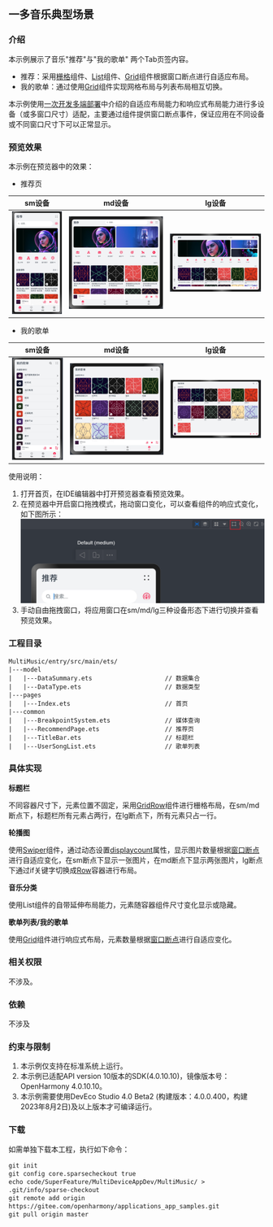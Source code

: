 ## 一多音乐典型场景

### 介绍

本示例展示了音乐"推荐"与"我的歌单" 两个Tab页签内容。

* 推荐：采用[栅格](https://gitee.com/openharmony/docs/blob/master/zh-cn/application-dev/reference/apis-arkui/arkui-ts/ts-container-gridrow.md)组件、[List](https://gitee.com/openharmony/docs/blob/master/zh-cn/application-dev/reference/apis-arkui/arkui-ts/ts-container-list.md)组件、[Grid](https://gitee.com/openharmony/docs/blob/master/zh-cn/application-dev/reference/apis-arkui/arkui-ts/ts-container-grid.md)组件根据窗口断点进行自适应布局。
* 我的歌单：通过使用[Grid](https://gitee.com/openharmony/docs/blob/master/zh-cn/application-dev/reference/apis-arkui/arkui-ts/ts-container-grid.md)组件实现网格布局与列表布局相互切换。

本示例使用[一次开发多端部署](https://gitee.com/openharmony/docs/tree/master/zh-cn/application-dev/key-features/multi-device-app-dev)中介绍的自适应布局能力和响应式布局能力进行多设备（或多窗口尺寸）适配，主要通过组件提供窗口断点事件，保证应用在不同设备或不同窗口尺寸下可以正常显示。

### 预览效果

本示例在预览器中的效果：	

* 推荐页

| sm设备                              | md设备                              | lg设备                              |
| ----------------------------------- | ----------------------------------- | ----------------------------------- |
| ![](screenshots/Devices/image1.png) | ![](screenshots/Devices/image2.png) | ![](screenshots/Devices/image3.png) |

* 我的歌单

| sm设备                              | md设备                              | lg设备                              |
| ----------------------------------- | ----------------------------------- | ----------------------------------- |
| ![](screenshots/Devices/image6.png) | ![](screenshots/Devices/image5.png) | ![](screenshots/Devices/image7.png) |

使用说明：

1. 打开首页，在IDE编辑器中打开预览器查看预览效果。
2. 在预览器中开启窗口拖拽模式，拖动窗口变化，可以查看组件的响应式变化，如下图所示：
![](screenshots/Devices/image11.png)
3. 手动自由拖拽窗口，将应用窗口在sm/md/lg三种设备形态下进行切换并查看预览效果。

### 工程目录

```
MultiMusic/entry/src/main/ets/
|---model
|   |---DataSummary.ets                    // 数据集合
|   |---DataType.ets                       // 数据类型
|---pages                                  
|   |---Index.ets                          // 首页
|---common                                    
|   |---BreakpointSystem.ets               // 媒体查询
|   |---RecommendPage.ets                  // 推荐页
|   |---TitleBar.ets                 	   // 标题栏
|   |---UserSongList.ets                   // 歌单列表                              
```

### 具体实现

**标题栏**

不同容器尺寸下，元素位置不固定，采用[GridRow](https://gitee.com/openharmony/docs/blob/master/zh-cn/application-dev/reference/apis-arkui/arkui-ts/ts-container-gridrow.md)组件进行栅格布局，在sm/md断点下，标题栏所有元素占两行，在lg断点下，所有元素只占一行。

**轮播图**

使用[Swiper](https://gitee.com/openharmony/docs/blob/master/zh-cn/application-dev/reference/apis-arkui/arkui-ts/ts-container-swiper.md)组件，通过动态设置[displaycount](https://gitee.com/openharmony/docs/blob/master/zh-cn/application-dev/reference/apis-arkui/arkui-ts/ts-container-swiper.md#%E5%B1%9E%E6%80%A7)属性，显示图片数量根据[窗口断点](https://gitee.com/openharmony/docs/blob/master/zh-cn/application-dev/reference/apis-arkui/arkui-ts/ts-container-gridrow.md#gridrowdirection%E6%9E%9A%E4%B8%BE%E7%B1%BB%E5%9E%8B)进行自适应变化，在sm断点下显示一张图片，在md断点下显示两张图片，lg断点下通过if关键字切换成[Row](https://gitee.com/openharmony/docs/blob/master/zh-cn/application-dev/reference/apis-arkui/arkui-ts/ts-container-row.md)容器进行布局。

**音乐分类**

使用List组件的自带延伸布局能力，元素随容器组件尺寸变化显示或隐藏。

**歌单列表/我的歌单**

使用[Grid](https://gitee.com/openharmony/docs/blob/master/zh-cn/application-dev/reference/apis-arkui/arkui-ts/ts-container-grid.md)组件进行响应式布局，元素数量根据[窗口断点](https://gitee.com/openharmony/docs/blob/master/zh-cn/application-dev/reference/apis-arkui/arkui-ts/ts-container-grid.md#gridrowdirection%E6%9E%9A%E4%B8%BE%E7%B1%BB%E5%9E%8B)进行自适应变化。

### 相关权限

不涉及。

### 依赖

不涉及

### 约束与限制

1. 本示例仅支持在标准系统上运行。
2. 本示例已适配API version 10版本的SDK(4.0.10.10)，镜像版本号：OpenHarmony 4.0.10.10。
3. 本示例需要使用DevEco Studio 4.0 Beta2 (构建版本：4.0.0.400，构建 2023年8月2日)及以上版本才可编译运行。

### 下载

如需单独下载本工程，执行如下命令：

```
git init
git config core.sparsecheckout true
echo code/SuperFeature/MultiDeviceAppDev/MultiMusic/ > .git/info/sparse-checkout
git remote add origin https://gitee.com/openharmony/applications_app_samples.git
git pull origin master
```